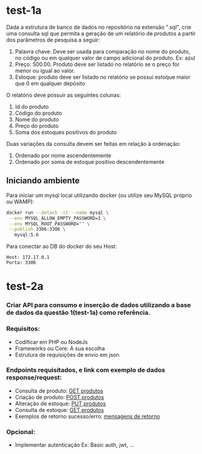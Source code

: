 # test-1a
Dada a estrutura de banco de dados no repositório na extensão ".sql", crie uma consulta sql que permita a geração de um relatório de produtos a partir dos parâmetros de pesquisa a seguir:
1. Palavra chave: Deve ser usada para comparação no nome do produto, no código ou em qualquer valor de campo adicional do produto. Ex: azul
2. Preço: 500.00. Produto deve ser listado no relatório se o preço for menor ou igual ao valor.
3. Estoque: produto deve ser listado no relatório se possui estoque maior que 0 em qualquer depósito

O relatório deve possuir as seguintes colunas:
1. Id do produto
2. Código do produto
3. Nome do produto
4. Preço do produto
5. Soma dos estoques positivos do produto

Duas variações da consulta devem ser feitas em relação à ordenação:
1. Ordenado por nome ascendentemente
2. Ordenado por soma de estoque positivo descendentemente

## Iniciando ambiente
Para iniciar um mysql local utilizando docker (ou utilize seu MySQL próprio ou WAMP):
```bash
docker run --detach -it --name mysql \
 --env MYSQL_ALLOW_EMPTY_PASSWORD=1 \
 --env MYSQL_ROOT_PASSWORD="" \
 --publish 3306:3306 \
   mysql:5.6
```

Para conectar ao DB do docker do seu Host:
```
Host: 172.17.0.1
Porta: 3306
```


# test-2a
### Criar API para consumo e inserção de dados utilizando a base de dados da questão 1(test-1a) como referência.
### Requisitos:
- Codificar em PHP ou NodeJs 
- Frameworks ou Core: A sua escolha
- Estrutura de requisições de envio em json
### Endpoints requisitados, e link com exemplo de dados response/request:
- Consulta de produto:
[GET produtos](https://github.com/f1commerce/test-1a/wiki/get_produtos)
- Criação de produto:
[POST produtos](https://github.com/f1commerce/test-1a/wiki/post_produtos)
- Alteração de estoque:
[PUT produtos](https://github.com/f1commerce/test-1a/wiki/put_estoque)
- Consulta de estoque:
[GET produtos](https://github.com/f1commerce/test-1a/wiki/get_estoque)
- Exemplos de retorno sucesso/erro:
[mensagens de retorno](https://github.com/f1commerce/test-1a/wiki/mensagens)

### Opcional:
- Implementar autenticação Ex: Basic auth, jwt, ...
